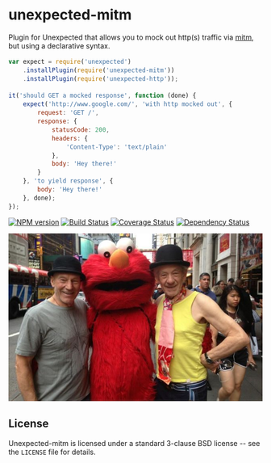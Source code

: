 unexpected-mitm
===============

Plugin for Unexpected that allows you to mock out http(s) traffic via [mitm](https://github.com/moll/node-mitm), but using a declarative syntax.

```js
var expect = require('unexpected')
    .installPlugin(require('unexpected-mitm'))
    .installPlugin(require('unexpected-http'));

it('should GET a mocked response', function (done) {
    expect('http://www.google.com/', 'with http mocked out', {
        request: 'GET /',
        response: {
            statusCode: 200,
            headers: {
                'Content-Type': 'text/plain'
            },
            body: 'Hey there!'
        }
    }, 'to yield response', {
        body: 'Hey there!'
    }, done);
});
```

[![NPM version](https://badge.fury.io/js/unexpected-mitm.png)](http://badge.fury.io/js/unexpected-mitm)
[![Build Status](https://travis-ci.org/papandreou/unexpected-mitm.png)](https://travis-ci.org/papandreou/unexpected-mitm)
[![Coverage Status](https://coveralls.io/repos/papandreou/unexpected-mitm/badge.png)](https://coveralls.io/r/papandreou/unexpected-mitm)
[![Dependency Status](https://david-dm.org/papandreou/unexpected-mitm.png)](https://david-dm.org/papandreou/unexpected-mitm)

![An unexpected man in the middle :)](logoImage.jpg)

License
-------

Unexpected-mitm is licensed under a standard 3-clause BSD license -- see the `LICENSE` file for details.
